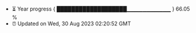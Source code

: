 - ⏳ Year progress { ███████████████████▁▁▁▁▁▁▁▁▁▁▁ } 66.05 %
- ⏰ Updated on Wed, 30 Aug 2023 02:20:52 GMT

